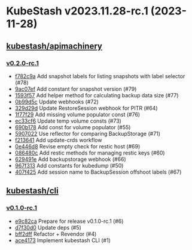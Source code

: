 # KubeStash v2023.11.28-rc.1 (2023-11-28)


## [kubestash/apimachinery](https://github.com/kubestash/apimachinery)

### [v0.2.0-rc.1](https://github.com/kubestash/apimachinery/releases/tag/v0.2.0-rc.1)

- [f782c9a](https://github.com/kubestash/apimachinery/commit/f782c9a) Add snapshot labels for listing snapshots with label selector (#78)
- [9ac07ef](https://github.com/kubestash/apimachinery/commit/9ac07ef) Add constant for snapshot version (#79)
- [1593f57](https://github.com/kubestash/apimachinery/commit/1593f57) Add helper method for calculating backup data size (#77)
- [0b99d5c](https://github.com/kubestash/apimachinery/commit/0b99d5c) Update webhooks (#72)
- [329d29d](https://github.com/kubestash/apimachinery/commit/329d29d) Update RestoreSession webhook for PITR (#64)
- [1f77f29](https://github.com/kubestash/apimachinery/commit/1f77f29) Add missing volume populator const (#76)
- [ec33cf6](https://github.com/kubestash/apimachinery/commit/ec33cf6) Update temp volume consts (#73)
- [690b178](https://github.com/kubestash/apimachinery/commit/690b178) Add const for volume populator (#55)
- [5907022](https://github.com/kubestash/apimachinery/commit/5907022) Use reflector for comparing BackupStorage (#71)
- [f213641](https://github.com/kubestash/apimachinery/commit/f213641) Add update-crds workflow
- [0e446d8](https://github.com/kubestash/apimachinery/commit/0e446d8) Revise empty check for restic host (#69)
- [086480c](https://github.com/kubestash/apimachinery/commit/086480c) Add restic methods for managing restic keys (#60)
- [629491e](https://github.com/kubestash/apimachinery/commit/629491e) Add backupstorage webhook (#66)
- [967f313](https://github.com/kubestash/apimachinery/commit/967f313) Add constants for kubedump (#50)
- [407f425](https://github.com/kubestash/apimachinery/commit/407f425) Add session name to BackupSession offshoot labels (#67)



## [kubestash/cli](https://github.com/kubestash/cli)

### [v0.1.0-rc.1](https://github.com/kubestash/cli/releases/tag/v0.1.0-rc.1)

- [e9c82ca](https://github.com/kubestash/cli/commit/e9c82ca) Prepare for release v0.1.0-rc.1 (#6)
- [d7f30d0](https://github.com/kubestash/cli/commit/d7f30d0) Update deps (#5)
- [bff2dff](https://github.com/kubestash/cli/commit/bff2dff) Refactor + Revendor (#4)
- [ace4173](https://github.com/kubestash/cli/commit/ace4173) Implement kubestash CLI (#1)



